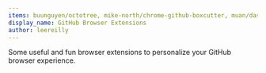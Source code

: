 ```yaml
---
items: buunguyen/octotree, mike-north/chrome-github-boxcutter, muan/dashboard, muan/github-gmail, thieman/github-selfies, Yatser/prettypullrequests, sanemat/do-not-merge-wip-for-github, jasonlong/isometric-contributions, ForbesLindesay/github-real-names, benbalter/github-mention-highlighter, sindresorhus/notifier-for-github-chrome, sindresorhus/notifier-for-github, OctoLinker/OctoLinker, ProLoser/Github-Omnibox, Justineo/github-hovercard, panzerdp/clipboardy, kamranahmedse/githunt, harshjv/github-repo-size, sindresorhus/refined-github, bitoiu/markwrap, bitoiu/github-red-alert, Kibibit/achievibit, marpo60/github-compare-tags, cheshire137/hubnav, ryanflorence/github-plusone-extension
display_name: GitHub Browser Extensions
author: leereilly
---
```

Some useful and fun browser extensions to personalize your GitHub browser experience.
